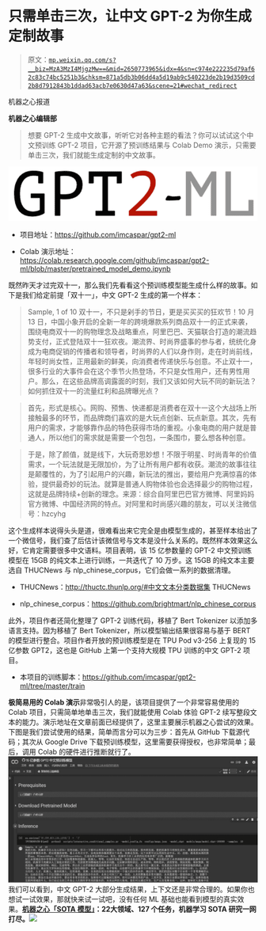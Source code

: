 # 只需单击三次，让中文 GPT-2 为你生成定制故事

> 原文：[`mp.weixin.qq.com/s?__biz=MzA3MzI4MjgzMw==&mid=2650773965&idx=4&sn=c974e222235d79af62c83c74bc5251b3&chksm=871a5db3b06dd4a5d19ab9c540223de2b19d3509cd2b8d7912843b1ddad63acb7e0630d47a63&scene=21#wechat_redirect`](http://mp.weixin.qq.com/s?__biz=MzA3MzI4MjgzMw==&mid=2650773965&idx=4&sn=c974e222235d79af62c83c74bc5251b3&chksm=871a5db3b06dd4a5d19ab9c540223de2b19d3509cd2b8d7912843b1ddad63acb7e0630d47a63&scene=21#wechat_redirect)

机器之心报道

**机器之心编辑部**

> 想要 GPT-2 生成中文故事，听听它对各种主题的看法？你可以试试这个中文预训练 GPT-2 项目，它开源了预训练结果与 Colab Demo 演示，只需要单击三次，我们就能生成定制的中文故事。

![](img/cf9901fda98987b5303f17e146d64c3b.jpg)

*   项目地址：https://github.com/imcaspar/gpt2-ml

*   Colab 演示地址：https://colab.research.google.com/github/imcaspar/gpt2-ml/blob/master/pretrained_model_demo.ipynb

既然昨天才过完双十一，那么我们先看看这个预训练模型能生成什么样的故事。如下是我们给定前提「双十一」，中文 GPT-2 生成的第一个样本：

> Sample, 1 of 10 双十一，不只是剁手的节日，更是买买买的狂欢节！10 月 13 日，中国小象开启的全新一年的跨境爆款系列商品双十一的正式来袭，围绕电商双十一的购物理念及战略重点，阿里巴巴、天猫联合打造的潮流趋势支付，正式登陆双十一狂欢夜。潮流界、时尚界盛事的参与者，统统化身成为电商促销的传播者和领导者，时尚界的人们以身作则，走在时尚前线，年轻时尚女性，正用最新的鲜美，向消费者传递快乐与创意。不止双十一，很多行业的大事件会在这个季节火热登场，不只是女性用户，还有男性用户。那么，在这些品牌高调露面的时刻，我们又该如何大玩不同的新玩法？如何抓住双十一的流量红利和品牌曝光点？

> 首先，形式是核心。网购、预售、快递都是消费者在双十一这个大战场上所接触最多的环节，而品牌商们喜欢的是大玩点创新、玩点新意。其次，先有用户的需求，才能够靠作品的特色获得市场的重视。小象电商的用户就是普通人，所以他们的需求就是需要一个包包，一条围巾，要么想各种创意。

> 于是，除了颜值，就是线下，大玩奇思妙想！不限于明星、时尚青年的价值需求，一个玩法就是无限加价，为了让所有用户都有收获。潮流的故事往往是颠覆性的，为了引起用户的兴趣，新玩法的推出，要给用户充满惊喜的体验，提供最奇妙的玩法。就算是普通人购物体验也会选择最少的购物过程，这就是品牌持续+创新的理念。来源：综合自阿里巴巴官方微博、阿里妈妈官方微博、中国经济网的特点。对阿里和时尚感兴趣的朋友，可以关注微信号：hzcyhg

这个生成样本说得头头是道，很难看出来它完全是由模型生成的，甚至样本给出了一个微信号，我们查了后估计该微信号与文本是没什么关系的。既然样本效果这么好，它肯定需要很多中文语料。项目表明，该 15 亿参数量的 GPT-2 中文预训练模型在 15GB 的纯文本上进行训练，一共迭代了 10 万步。这 15GB 的纯文本主要选自 THUCNews 与 nlp_chinese_corpus，它们会做一系列的数据清理。

*   THUCNews：http://thuctc.thunlp.org/#中文文本分类数据集 THUCNews

*   nlp_chinese_corpus：https://github.com/brightmart/nlp_chinese_corpus

此外，项目作者还简化整理了 GPT-2 训练代码，移植了 Bert Tokenizer 以添加多语言支持。因为移植了 Bert Tokenizer，所以模型输出结果很容易与基于 BERT 的模型进行整合。项目作者开放的预训练模型是在 TPU Pod v3-256 上复现的 15 亿参数 GPT2，这也是 GitHub 上第一个支持大规模 TPU 训练的中文 GPT-2 项目。

*   本项目的训练脚本：https://github.com/imcaspar/gpt2-ml/tree/master/train

**极简易用的 Colab 演示**非常吸引人的是，该项目提供了一个非常容易使用的 Colab 项目，只需简单地单击三次，我们就能使用 Colab 体验 GPT-2 续写整段文本的能力。演示地址在文章前面已经提供了，这里主要展示机器之心尝试的效果。下图是我们尝试使用的结果，简单而言分可以为三步：首先从 GitHub 下载源代码；其次从 Google Drive 下载预训练模型，这里需要获得授权，也非常简单；最后，调用 Colab 的硬件进行推断就行了。![](img/50ee02e4d042984bfd426b03fcab4ef0.jpg)我们可以看到，中文 GPT-2 大部分生成结果，上下文还是非常合理的。如果你也想试一试效果，那就快来试一试吧，没有任何 ML 基础也能看到模型的真实效果。**[机器之心「SOTA 模型」](http://mp.weixin.qq.com/s?__biz=MzA3MzI4MjgzMw==&mid=2650770891&idx=1&sn=25bde35991047a997337c8dd25350089&chksm=871a49b5b06dc0a36fc3407e3643550ef97f72b007e67c4f4be250bfd60c9fdc5389624569c0&scene=21#wechat_redirect)****：****22****大领域、127 个任务，机器学习 SOTA 研究一网打尽。****![](http://mp.weixin.qq.com/s?__biz=MzA3MzI4MjgzMw==&mid=2650770891&idx=1&sn=25bde35991047a997337c8dd25350089&chksm=871a49b5b06dc0a36fc3407e3643550ef97f72b007e67c4f4be250bfd60c9fdc5389624569c0&scene=21#wechat_redirect)**